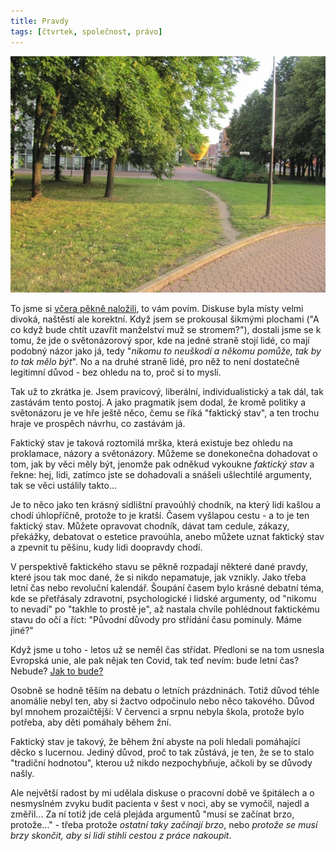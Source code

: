 ```yaml
---
title: Pravdy
tags: [čtvrtek, společnost, právo]
---
```


![cover](/img/pravdy.jpg)

To jsme si [včera pěkně naložili](https://den1.cz/2021/01/20/manzelstvi.html), to vám povím. Diskuse byla místy velmi divoká, naštěstí ale korektní. Když jsem se prokousal šikmými plochami ("A co když bude chtít uzavřít manželství muž se stromem?"), dostali jsme se k tomu, že jde o světonázorový spor, kde na jedné straně stojí lidé, co mají podobný názor jako já, tedy "_nikomu to neuškodí a někomu pomůže, tak by to tak mělo být_". No a na druhé straně lidé, pro něž to není dostatečně legitimní důvod - bez ohledu na to, proč si to myslí.

Tak už to zkrátka je. Jsem pravicový, liberální, individualistický a tak dál, tak zastávám tento postoj. A jako pragmatik jsem dodal, že kromě politiky a světonázoru je ve hře ještě něco, čemu se říká "faktický stav", a ten trochu hraje ve prospěch návrhu, co zastávám já.

Faktický stav je taková roztomilá mrška, která existuje bez ohledu na proklamace, názory a světonázory. Můžeme se donekonečna dohadovat o tom, jak by věci měly být, jenomže pak odněkud vykoukne _faktický stav_ a řekne: hej, lidi, zatímco jste se dohadovali a snášeli ušlechtilé argumenty, tak se věci ustálily takto...

Je to něco jako ten krásný sídlištní pravoúhlý chodník, na který lidi kašlou a chodí úhlopříčně, protože to je kratší. Časem vyšlapou cestu - a to je ten faktický stav. Můžete opravovat chodník, dávat tam cedule, zákazy, překážky, debatovat o estetice pravoúhla, anebo můžete uznat faktický stav a zpevnit tu pěšinu, kudy lidi doopravdy chodí.

V perspektivě faktického stavu se pěkně rozpadají některé dané pravdy, které jsou tak moc dané, že si nikdo nepamatuje, jak vznikly. Jako třeba letní čas nebo revoluční kalendář. Šoupání časem bylo krásné debatní téma, kde se přetřásaly zdravotní, psychologické i lidské argumenty, od "nikomu to nevadí" po "takhle to prostě je", až nastala chvíle pohlédnout faktickému stavu do očí a říct: "Původní důvody pro střídání času pominuly. Máme jiné?"

Když jsme u toho - letos už se neměl čas střídat. Předloni se na tom usnesla Evropská unie, ale pak nějak ten Covid, tak teď nevím: bude letní čas? Nebude? [Jak to bude?](https://vtm.zive.cz/clanky/zmena-casu-kdy-se-meni-letni-cas-a-zimni-cas/sc-870-a-190726/default.aspx)

Osobně se hodně těším na debatu o letních prázdninách. Totiž důvod téhle anomálie nebyl ten, aby si žactvo odpočinulo nebo něco takového. Důvod byl mnohem prozaičtější: V červenci a srpnu nebyla škola, protože bylo potřeba, aby děti pomáhaly během žní.

Faktický stav je takový, že během žní abyste na poli hledali pomáhající děcko s lucernou. Jediný důvod, proč to tak zůstává, je ten, že se to stalo "tradiční hodnotou", kterou už nikdo nezpochybňuje, ačkoli by se důvody našly. 

Ale největší radost by mi udělala diskuse o pracovní době ve špitálech a o nesmyslném zvyku budit pacienta v šest v noci, aby se vymočil, najedl a změřil... Za ní totiž jde celá plejáda argumentů "musí se začínat brzo, protože..." - třeba protože _ostatní taky začínají brzo_, nebo _protože se musí brzy skončit, aby si lidi stihli cestou z práce nakoupit_.